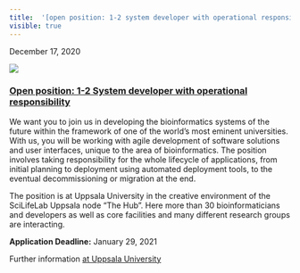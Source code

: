 ```yaml
---
title:  '[open position: 1-2 system developer with operational responsibility](<> "permalink for open position: 1-2 system developer with operational responsibility")'
visible: true
---
```

    

December 17, 2020

[![](/assets/img/logos/icon-share-twitter.png)](<https://twitter.com/share?url=https://nbis.se/news/2020/12/17/developer-op/> "Tweet it!")

###  [Open position: 1-2 System developer with operational responsibility](<> "Permalink for Open position: 1-2 System developer with operational responsibility")

We want you to join us in developing the bioinformatics systems of the future within the framework of one of the world’s most eminent universities. With us, you will be working with agile development of software solutions and user interfaces, unique to the area of bioinformatics. The position involves taking responsibility for the whole lifecycle of applications, from initial planning to deployment using automated deployment tools, to the eventual decommissioning or migration at the end.

The position is at Uppsala University in the creative environment of the SciLifeLab Uppsala node “The Hub”. Here more than 30 bioinformaticians and developers as well as core facilities and many different research groups are interacting.

**Application Deadline:** January 29, 2021

Further information [at Uppsala University](<http://uu.se/en/about-uu/join-us/details/?positionId=370690>)
